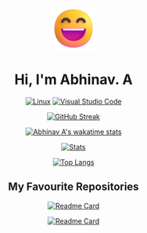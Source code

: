 <div align=center>

  <img src="./Assets/grinning-face.png" height=90>
  
  # Hi, I'm Abhinav. A
  
  [![Linux](https://img.shields.io/badge/Linux-1a1927?style=for-the-badge&logo=linux&logoColor=white)](https://github.com/abhnva)
  [![Visual Studio Code](https://img.shields.io/badge/Visual_Studio_Code-1a1927?style=for-the-badge&logo=visual%20studio%20code&logoColor=white)](https://github.com/abhnva)

  [![GitHub Streak](http://github-readme-streak-stats.herokuapp.com?user=abhnva&theme=tokyonight&hide_border=true&date_format=M%20j%5B%2C%20Y%5D)](https://github.com/abhnva)
  
  [![Abhinav A's wakatime stats](https://github-readme-stats.vercel.app/api/wakatime?username=abhnva&theme=tokyonight&hide_border=true)](https://github.com/abhnva)
    
  [![Stats](https://github-readme-stats.vercel.app/api?username=abhnva&show_icons=true&theme=tokyonight&hide_border=true)](https://github.com/abhnva)

  [![Top Langs](https://github-readme-stats.vercel.app/api/top-langs/?username=abhnva&theme=tokyonight&layout=compact&hide_border=true)](https://github.com/abhnva)
  
  ## My Favourite Repositories
  
  [![Readme Card](https://github-readme-stats.vercel.app/api/pin/?username=abhnva&repo=dfetch&theme=tokyonight&hide_border=true)](https://github.com/abhnva)
  
  [![Readme Card](https://github-readme-stats.vercel.app/api/pin/?username=spacedriveapp&repo=spacedrive&theme=tokyonight&hide_border=true)](https://github.com/spacedriveapp/spacedrive)
  
</div>
